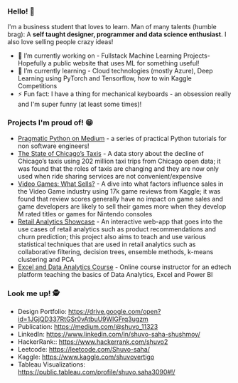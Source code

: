 ### Hello! 👋
I'm a business student that loves to learn. Man of many talents (humble brag): A **self taught designer, programmer and data science enthusiast**. I also love selling people crazy ideas!

- 🔭 I’m currently working on - Fullstack Machine Learning Projects- Hopefully a public website that uses ML for something useful!
- 🌱 I’m currently learning -  Cloud technologies (mostly Azure), Deep Learning using PyTorch and Tensorflow, how to win Kaggle Competitions
- ⚡ Fun fact: I have a thing for mechanical keyboards - an obsession really and I'm super funny (at least some times)!

### Projects I'm proud of! 😁
- [Pragmatic Python on Medium](https://medium.com/@shuvo_11323) - a series of practical Python tutorials for non software engineers!
- [The State of Chicago’s Taxis](https://public.tableau.com/app/profile/shuvo.saha3090/viz/ChicagoTripsVisualization/Story1) - A data story about the decline of Chicago’s taxis using 202 million taxi trips from Chicago open data; it was found that the roles of taxis are changing and they are now only used when ride sharing services are not convenient/expensive 
- [Video Games: What Sells?](https://public.tableau.com/app/profile/shuvo.saha3090/viz/VGAnalysis/VGAnalysis) - A dive into what factors influence sales in the Video Game industry using 17k game reviews from Kaggle; it was found that review scores generally have no impact on game sales and game developers are likely to sell their games more when they develop M rated titles or games for Nintendo consoles 
- [Retail Analytics Showcase](https://github.com/Shuvo-saha/Retail-Analytics-Showcase) - An interactive web-app that goes into the use cases of retail analytics such as product recommendations and churn prediction; this project also aims to teach and use various statistical techniques that are used in retail analytics such as collaborative filtering, decision trees, ensemble methods, k-means clustering and PCA
- [Excel and Data Analytics Course](https://skillhubbd.com/courses/basic-to-advanced-excel-and-data-analytics/) - Online course instructor for an edtech platform teaching the basics of Data Analytics, Excel and Power BI

### Look me up! 🕵️ 
- Design Portfolio:  https://drive.google.com/open?id=1JGjQD337RtGSr0vAtbuU9WlGFrq3ugzm
- Publication: https://medium.com/@shuvo_11323
- LinkedIn: https://www.linkedin.com/in/shuvo-saha-shushmoy/
- HackerRank:: https://www.hackerrank.com/shuvo2 
- Leetcode: https://leetcode.com/Shuvo-saha/
- Kaggle: https://www.kaggle.com/shuvovertigo 
- Tableau Visualizations: https://public.tableau.com/profile/shuvo.saha3090#!/  
